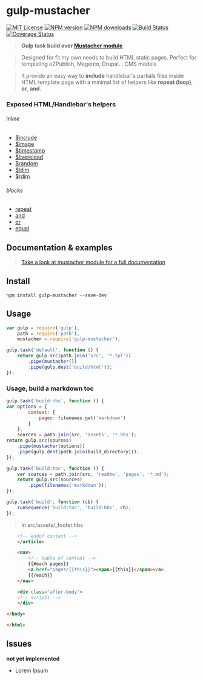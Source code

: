 <a name="description"></a>
# gulp-mustacher

[![MIT License][license-img]][license-url] [![NPM version][npm-version-img]][npm-url] [![NPM downloads][npm-downloads-img]][npm-url] [![Build Status][travis-img]][travis-url] [![Coverage Status][coverall-img]][coverall-url]

> **Gulp task build over [Mustacher module](https://www.npmjs.com/package/mustacher)**

> Designed for fit my own needs to build HTML static pages. Perfect for templating eZPublish, Magento, Drupal... CMS models

> It provide an easy way to **include** handlebar's partials files inside HTML template page with a minimal list of helpers like **repeat (loop)**, **or**, **and**.

<a name="exposed-helpers"></a>
### Exposed HTML/Handlebar's helpers

###### inline

* [$include](https://github.com/sixertoy/mustacher#include)
* [$image](https://github.com/sixertoy/mustacher#image)
* [$timestamp](https://github.com/sixertoy/mustacher#timestamp)
* [$livereload](https://github.com/sixertoy/mustacher#livereload)
* [$random](https://github.com/sixertoy/mustacher#random)
* [$ldim](https://github.com/sixertoy/mustacher#literals)
* [$rdim](https://github.com/sixertoy/mustacher#literals)

###### blocks

* [repeat](https://github.com/sixertoy/mustacher#repeat)
* [and](https://github.com/sixertoy/mustacher#and)
* [or](https://github.com/sixertoy/mustacher#or)
* [equal](https://github.com/sixertoy/mustacher#equal)

<a name="documentation"></a>
## Documentation & examples

> [Take a look at mustacher module for a full documentation](https://www.npmjs.com/package/mustacher)

<a name="install"></a>
## Install

```
npm install gulp-mustacher --save-dev
```

<a name="usage"></a>
## Usage

```javascript
var gulp = require('gulp'),
    path = require('path'),
    mustacher = require('gulp-mustacher');

gulp.task('default', function () {
    return gulp.src(path.join('src', '*.tpl'))
        .pipe(mustacher())
        .pipe(gulp.dest('build/html'));
});
```

### Usage, build a markdown toc

```javascript
gulp.task('build:hbs', function () {
var options = {
        context: {
            pages: filenames.get('markdown')
        }
    },
    sources = path.join(src, 'assets', '*.hbs');
return gulp.src(sources)
    .pipe(mustacher(options))
    .pipe(gulp.dest(path.join(build_directory)));
});

gulp.task('build:toc', function () {
    var sources = path.join(src, 'readme', 'pages', '*.md');
    return gulp.src(sources)
        .pipe(filenames('markdown'));
});

gulp.task('build', function (cb) {
    runSequence('build:toc', 'build:hbs', cb);
});
```

> In src/assets/_footer.hbs

```html
    <!-- endof content -->
    </article>

    <nav>
        <!-- table of content -->
        {{#each pages}}
        <a href="pages/{{this}}"><span>{{this}}</span></a>
        {{/each}}
    </nav>

    <div class="after-body">
    <!-- scripts -->
    </div>

</body>

</html>
```

<a name="issues"></a>
## Issues

**not yet implemented**

- Lorem Ipsum

[license-img]: http://img.shields.io/badge/license-MIT-blue.svg?style=flat-square
[license-url]: LICENSE-MIT

[coverall-url]: https://coveralls.io/r/sixertoy/mustacher
[coverall-img]: https://img.shields.io/coveralls/sixertoy/mustacher.svg?style=flat-square

[npm-url]: https://npmjs.org/package/gulp-mustacher
[npm-version-img]: http://img.shields.io/npm/v/gulp-mustacher.svg?style=flat-square
[npm-downloads-img]: http://img.shields.io/npm/dm/gulp-mustacher.svg?style=flat-square

[travis-url]: https://travis-ci.org/sixertoy/mustacher
[travis-img]: http://img.shields.io/travis/sixertoy/mustacher.svg?style=flat-square
